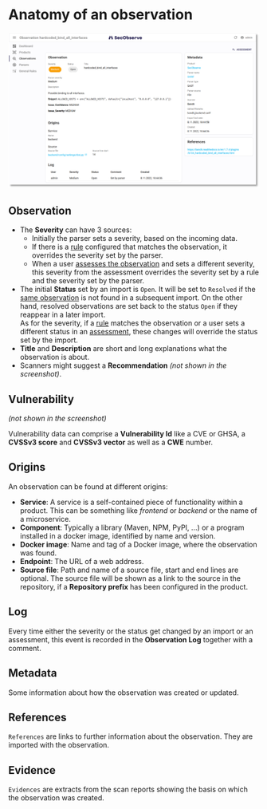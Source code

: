 # Anatomy of an observation

![Observation](../assets/images/screenshot_observation.png)

## Observation

* The **Severity** can have 3 sources: 
    * Initially the parser sets a severity, based on the incoming data. 
    * If there is a [rule](../usage/rule_engine.md) configured that matches the observation, it overrides the severity set by the parser.
    * When a user [assesses the observation](../usage/assess_observations.md) and sets a different severity, this severity from the assessment overrides the severity set by a rule and the severity set by the parser.
* The initial **Status** set by an import is `Open`. It will be set to `Resolved` if the [same observation](../../usage/import_observations/#import-algorithm) is not found in a subsequent import. On the other hand, resolved observations are set back to the status `Open` if they reappear in a later import.  
As for the severity, if a [rule](../usage/rule_engine.md) matches the observation or a user sets a different status in an [assessment](../usage/assess_observations.md), these changes will override the status set by the import.
* **Title** and **Description** are short and long explanations what the observation is about.
* Scanners might suggest a **Recommendation** *(not shown in the screenshot)*.

## Vulnerability

*(not shown in the screenshot)*

Vulnerability data can comprise a **Vulnerability Id** like a CVE or GHSA, a **CVSSv3 score** and **CVSSv3 vector** as well as a **CWE** number.

## Origins

An observation can be found at different origins:

* **Service**: A service is a self-contained piece of functionality within a product. This can be something like *frontend* or *backend* or the name of a microservice.
* **Component**: Typically a library (Maven, NPM, PyPI, ...) or a program installed in a docker image, identified by name and version.
* **Docker image**: Name and tag of a Docker image, where the observation was found.
* **Endpoint**: The URL of a web address.
* **Source file**: Path and name of a source file, start and end lines are optional. The source file will be shown as a link to the source in the repository, if a **Repository prefix** has been configured in the product.

## Log

Every time either the severity or the status get changed by an import or an assessment, this event is recorded in the **Observation Log** together with a comment.

## Metadata

Some information about how the observation was created or updated.

## References

`References` are links to further information about the observation. They are imported with the observation.

## Evidence

`Evidences` are extracts from the scan reports showing the basis on which the observation was created.
